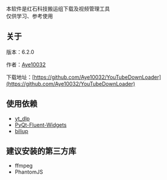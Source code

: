 本软件是红石科技搬运组下载及视频管理工具 		
仅供学习、参考使用

## 关于
版本：6.2.0

作者：[Aye10032](https://github.com/Aye10032)

下载地址：[https://github.com/Aye10032/YouTubeDownLoader](https://github.com/Aye10032/YouTubeDownLoader)

## 使用依赖

- [yt_dlp](https://github.com/yt-dlp/yt-dlp)      
- [PyQt-Fluent-Widgets](https://github.com/zhiyiYo/PyQt-Fluent-Widgets)
- [biliup](https://github.com/biliup/biliup)



## 建议安装的第三方库

- ffmpeg
- PhantomJS